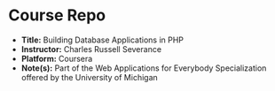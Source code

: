 # Course Repo
- **Title:** Building Database Applications in PHP
- **Instructor:** Charles Russell Severance
- **Platform:** Coursera
- **Note(s):** Part of the Web Applications for Everybody Specialization offered by the University of Michigan
